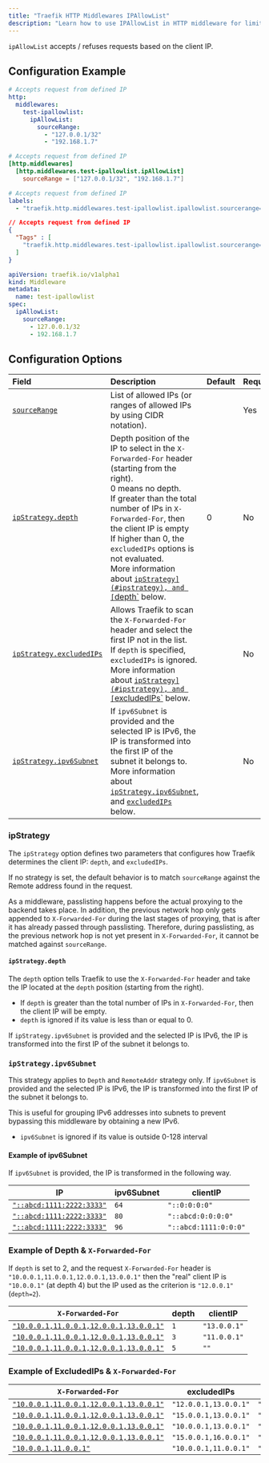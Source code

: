 ```yaml
---
title: "Traefik HTTP Middlewares IPAllowList"
description: "Learn how to use IPAllowList in HTTP middleware for limiting clients to specific IPs in Traefik Proxy. Read the technical documentation."
---
```


`ipAllowList` accepts / refuses requests based on the client IP.

## Configuration Example

```yaml tab="Structured (YAML)"
# Accepts request from defined IP
http:
  middlewares:
    test-ipallowlist:
      ipAllowList:
        sourceRange:
          - "127.0.0.1/32"
          - "192.168.1.7"
```

```toml tab="Structured (TOML)"
# Accepts request from defined IP
[http.middlewares]
  [http.middlewares.test-ipallowlist.ipAllowList]
    sourceRange = ["127.0.0.1/32", "192.168.1.7"]
```

```yaml tab="Labels"
# Accepts request from defined IP
labels:
  - "traefik.http.middlewares.test-ipallowlist.ipallowlist.sourcerange=127.0.0.1/32, 192.168.1.7"
```

```json tab="Tags"
// Accepts request from defined IP
{
  "Tags" : [
    "traefik.http.middlewares.test-ipallowlist.ipallowlist.sourcerange=127.0.0.1/32, 192.168.1.7"
  ]
}
```

```yaml tab="Kubernetes"
apiVersion: traefik.io/v1alpha1
kind: Middleware
metadata:
  name: test-ipallowlist
spec:
  ipAllowList:
    sourceRange:
      - 127.0.0.1/32
      - 192.168.1.7
```

## Configuration Options

| Field      | Description     | Default | Required |
|:-----------|:------------------------------|:--------|:---------|
| <a id="opt-sourceRange" href="#opt-sourceRange" title="#opt-sourceRange">`sourceRange`</a> | List of allowed IPs (or ranges of allowed IPs by using CIDR notation). |      | Yes      |
| <a id="opt-ipStrategy-depth" href="#opt-ipStrategy-depth" title="#opt-ipStrategy-depth">`ipStrategy.depth`</a> | Depth position of the IP to select in the `X-Forwarded-For` header (starting from the right).<br />0 means no depth.<br />If greater than the total number of IPs in `X-Forwarded-For`, then the client IP is empty<br /> If higher than 0, the `excludedIPs` options is not evaluated.<br /> More information about [`ipStrategy](#ipstrategy), and [`depth`](#example-of-depth--x-forwarded-for) below. | 0      | No      |
| <a id="opt-ipStrategy-excludedIPs" href="#opt-ipStrategy-excludedIPs" title="#opt-ipStrategy-excludedIPs">`ipStrategy.excludedIPs`</a> | Allows Traefik to scan the `X-Forwarded-For` header and select the first IP not in the list.<br />If `depth` is specified, `excludedIPs` is ignored.<br /> More information about [`ipStrategy](#ipstrategy), and [`excludedIPs`](#example-of-excludedips--x-forwarded-for) below. |       | No      |
| <a id="opt-ipStrategy-ipv6Subnet" href="#opt-ipStrategy-ipv6Subnet" title="#opt-ipStrategy-ipv6Subnet">`ipStrategy.ipv6Subnet`</a> |  If `ipv6Subnet` is provided and the selected IP is IPv6, the IP is transformed into the first IP of the subnet it belongs to. <br />More information about [`ipStrategy.ipv6Subnet`](#ipstrategyipv6subnet), and [`excludedIPs`](#example-of-excludedips--x-forwarded-for) below. |       | No      |

### ipStrategy

The `ipStrategy` option defines two parameters that configures how Traefik determines the client IP: `depth`, and `excludedIPs`.

If no strategy is set, the default behavior is to match `sourceRange` against the Remote address found in the request.

As a middleware, passlisting happens before the actual proxying to the backend takes place.
In addition, the previous network hop only gets appended to `X-Forwarded-For` during the last stages of proxying, that is after it has already passed through passlisting.
Therefore, during passlisting, as the previous network hop is not yet present in `X-Forwarded-For`, it cannot be matched against `sourceRange`.

#### `ipStrategy.depth`

The `depth` option tells Traefik to use the `X-Forwarded-For` header and take the IP located at the `depth` position (starting from the right).

- If `depth` is greater than the total number of IPs in `X-Forwarded-For`, then the client IP will be empty.
- `depth` is ignored if its value is less than or equal to 0.

If `ipStrategy.ipv6Subnet` is provided and the selected IP is IPv6, the IP is transformed into the first IP of the subnet it belongs to.  

### `ipStrategy.ipv6Subnet`

This strategy applies to `Depth` and `RemoteAddr` strategy only.
If `ipv6Subnet` is provided and the selected IP is IPv6, the IP is transformed into the first IP of the subnet it belongs to.

This is useful for grouping IPv6 addresses into subnets to prevent bypassing this middleware by obtaining a new IPv6.

- `ipv6Subnet` is ignored if its value is outside 0-128 interval

#### Example of ipv6Subnet

If `ipv6Subnet` is provided, the IP is transformed in the following way.

| IP                      | ipv6Subnet | clientIP              |
|---------------------------|--------------|-----------------------|
| <a id="opt-abcd111122223333" href="#opt-abcd111122223333" title="#opt-abcd111122223333">`"::abcd:1111:2222:3333"`</a> | `64`         | `"::0:0:0:0"`         |
| <a id="opt-abcd111122223333-2" href="#opt-abcd111122223333-2" title="#opt-abcd111122223333-2">`"::abcd:1111:2222:3333"`</a> | `80`         | `"::abcd:0:0:0:0"`    |
| <a id="opt-abcd111122223333-3" href="#opt-abcd111122223333-3" title="#opt-abcd111122223333-3">`"::abcd:1111:2222:3333"`</a> | `96`         | `"::abcd:1111:0:0:0"` |

### Example of Depth & `X-Forwarded-For`

If `depth` is set to 2, and the request `X-Forwarded-For` header is `"10.0.0.1,11.0.0.1,12.0.0.1,13.0.0.1"` then the "real" client IP is `"10.0.0.1"` (at depth 4) but the IP used as the criterion is `"12.0.0.1"` (`depth=2`).

| `X-Forwarded-For`                       | depth   | clientIP     |
|-----------------------------------------|---------|--------------|
| <a id="opt-10-0-0-111-0-0-112-0-0-113-0-0-1" href="#opt-10-0-0-111-0-0-112-0-0-113-0-0-1" title="#opt-10-0-0-111-0-0-112-0-0-113-0-0-1">`"10.0.0.1,11.0.0.1,12.0.0.1,13.0.0.1"`</a> | `1`     | `"13.0.0.1"` |
| <a id="opt-10-0-0-111-0-0-112-0-0-113-0-0-1-2" href="#opt-10-0-0-111-0-0-112-0-0-113-0-0-1-2" title="#opt-10-0-0-111-0-0-112-0-0-113-0-0-1-2">`"10.0.0.1,11.0.0.1,12.0.0.1,13.0.0.1"`</a> | `3`     | `"11.0.0.1"` |
| <a id="opt-10-0-0-111-0-0-112-0-0-113-0-0-1-3" href="#opt-10-0-0-111-0-0-112-0-0-113-0-0-1-3" title="#opt-10-0-0-111-0-0-112-0-0-113-0-0-1-3">`"10.0.0.1,11.0.0.1,12.0.0.1,13.0.0.1"`</a> | `5`     | `""`         |

### Example of ExcludedIPs & `X-Forwarded-For`

| `X-Forwarded-For`                       | excludedIPs           | clientIP     |
|-----------------------------------------|-----------------------|--------------|
| <a id="opt-10-0-0-111-0-0-112-0-0-113-0-0-1-4" href="#opt-10-0-0-111-0-0-112-0-0-113-0-0-1-4" title="#opt-10-0-0-111-0-0-112-0-0-113-0-0-1-4">`"10.0.0.1,11.0.0.1,12.0.0.1,13.0.0.1"`</a> | `"12.0.0.1,13.0.0.1"` | `"11.0.0.1"` |
| <a id="opt-10-0-0-111-0-0-112-0-0-113-0-0-1-5" href="#opt-10-0-0-111-0-0-112-0-0-113-0-0-1-5" title="#opt-10-0-0-111-0-0-112-0-0-113-0-0-1-5">`"10.0.0.1,11.0.0.1,12.0.0.1,13.0.0.1"`</a> | `"15.0.0.1,13.0.0.1"` | `"12.0.0.1"` |
| <a id="opt-10-0-0-111-0-0-112-0-0-113-0-0-1-6" href="#opt-10-0-0-111-0-0-112-0-0-113-0-0-1-6" title="#opt-10-0-0-111-0-0-112-0-0-113-0-0-1-6">`"10.0.0.1,11.0.0.1,12.0.0.1,13.0.0.1"`</a> | `"10.0.0.1,13.0.0.1"` | `"12.0.0.1"` |
| <a id="opt-10-0-0-111-0-0-112-0-0-113-0-0-1-7" href="#opt-10-0-0-111-0-0-112-0-0-113-0-0-1-7" title="#opt-10-0-0-111-0-0-112-0-0-113-0-0-1-7">`"10.0.0.1,11.0.0.1,12.0.0.1,13.0.0.1"`</a> | `"15.0.0.1,16.0.0.1"` | `"13.0.0.1"` |
| <a id="opt-10-0-0-111-0-0-1" href="#opt-10-0-0-111-0-0-1" title="#opt-10-0-0-111-0-0-1">`"10.0.0.1,11.0.0.1"`</a> | `"10.0.0.1,11.0.0.1"` | `""`         |
